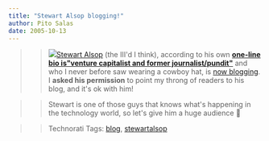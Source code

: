 ```yaml
---
title: "Stewart Alsop blogging!"
author: Pito Salas
date: 2005-10-13
---
```



>>

>> ![](https://i0.wp.com/salsop.typepad.com/westernstewart.jpg?w=584)[Stewart
Alsop](<http://www.stewartalsop.com/>) (the III'd I think), according to his
own **[one-line bio is"venture capitalist and former
journalist/pundit"](<http://salsop.typepad.com/about.html>)** and who I never
before saw wearing a cowboy hat, is [now
blogging](<http://www.stewartalsop.com/>). I **asked his permission** to point
my throng of readers to his blog, and it's ok with him!

>>

>> Stewart is one of those guys that knows what's happening in the technology
world, so let's give him a huge audience 🙂

>>

>> Technorati Tags: [blog](<http://www.technorati.com/tag/blog>),
[stewartalsop](<http://www.technorati.com/tag/stewartalsop>)


